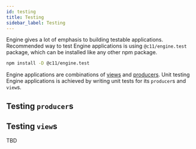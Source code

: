 ```yaml
---
id: testing
title: Testing
sidebar_label: Testing
---
```


Engine gives a lot of emphasis to building testable applications. Recommended
way to test Engine applications is using `@c11/engine.test` package, which can
be installed like any other npm package.

```sh
npm install -D @c11/engine.test
```

Engine applications are combinations of [views](/docs/api/view) and
[producers](/docs/api/producer). Unit testing Engine applications is achieved by
writing unit tests for its `producer`s and `view`s.

## Testing `producer`s


## Testing `view`s

TBD
